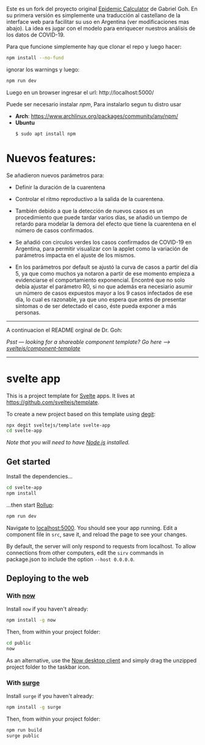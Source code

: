 Este es un fork del proyecto original [Epidemic Calculator](https://github.com/gabgoh/epcalc)
de Gabriel Goh. En su primera versión es simplemente una traducción al castellano de la interface web
para facilitar su uso en Argentina (ver modificaciones mas abajo). La idea es jugar con el modelo 
para enriquecer nuestros análisis de los datos de COVID-19.

Para que funcione simplemente hay que clonar el repo y luego hacer:

```bash
npm install --no-fund
```
ignorar los warnings y luego:
```bash
npm run dev
```
Luego en un browser ingresar el url: http://localhost:5000/

Puede ser necesario instalar *npm*, Para instalarlo segun tu distro usar 

- **Arch**: https://www.archlinux.org/packages/community/any/npm/
- **Ubuntu**
  ```bash
  $ sudo apt install npm
  ```

# Nuevos features:
Se añadieron nuevos parámetros para:
- Definir la duración de la cuarentena 
- Controlar el ritmo reproductivo a la salida de la cuarentena.
- También debido a que la detección de nuevos casos es un procedimiento que puede tardar varios
días, se añadió un tiempo de retardo para modelar la demora del efecto que tiene la cuarentena
en el número de casos confirmados.

- Se añadió con circulos verdes los casos confirmados de COVID-19 en Argentina, para permitir
visualizar con la applet como la variación de parámetros impacta en el ajuste de los mismos.

- En los parámetros por default se ajustó la curva de casos a partir del día 5, ya que como muchos
ya notaron a partir de ese momento empieza a evidenciarse el comportamiento exponencial.
Encontré que no solo debía ajustar el parámetro R0, si no que además era necesiario asumir
un número de casos expuestos mayor a los 9 casos infectados de ese día, lo cual es razonable,
ya que uno espera que antes de presentar síntomas o de ser detectado el caso, éste pueda exponer
a más personas. 

---

A continuacion el README orginal de Dr. Goh:


*Psst — looking for a shareable component template? Go here --> [sveltejs/component-template](https://github.com/sveltejs/component-template)*

---

# svelte app

This is a project template for [Svelte](https://svelte.dev) apps. It lives at https://github.com/sveltejs/template.

To create a new project based on this template using [degit](https://github.com/Rich-Harris/degit):

```bash
npx degit sveltejs/template svelte-app
cd svelte-app
```

*Note that you will need to have [Node.js](https://nodejs.org) installed.*


## Get started

Install the dependencies...

```bash
cd svelte-app
npm install
```

...then start [Rollup](https://rollupjs.org):

```bash
npm run dev
```

Navigate to [localhost:5000](http://localhost:5000). You should see your app running. Edit a component file in `src`, save it, and reload the page to see your changes.

By default, the server will only respond to requests from localhost. To allow connections from other computers, edit the `sirv` commands in package.json to include the option `--host 0.0.0.0`.


## Deploying to the web

### With [now](https://zeit.co/now)

Install `now` if you haven't already:

```bash
npm install -g now
```

Then, from within your project folder:

```bash
cd public
now
```

As an alternative, use the [Now desktop client](https://zeit.co/download) and simply drag the unzipped project folder to the taskbar icon.

### With [surge](https://surge.sh/)

Install `surge` if you haven't already:

```bash
npm install -g surge
```

Then, from within your project folder:

```bash
npm run build
surge public
```
